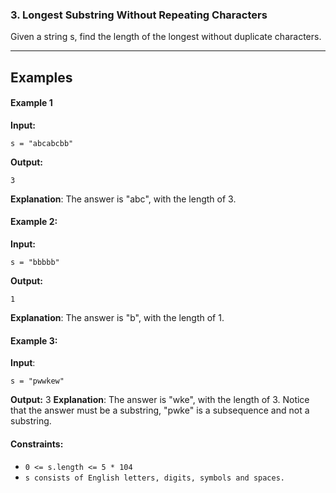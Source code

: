### 3. Longest Substring Without Repeating Characters

Given a string s, find the length of the longest without duplicate characters.

---
## Examples

#### Example 1

**Input:**

```
s = "abcabcbb"
```
**Output:**
```
3
```
**Explanation**: The answer is "abc", with the length of 3.

#### Example 2:
**Input:**
```
s = "bbbbb"
```
**Output:**
```
1
```
**Explanation**: The answer is "b", with the length of 1.
#### Example 3:
**Input**:
```
s = "pwwkew"
```
**Output:**
3
**Explanation**: The answer is "wke", with the length of 3.
Notice that the answer must be a substring, "pwke" is a subsequence and not a substring.


#### Constraints:
* `0 <= s.length <= 5 * 104`
* `s consists of English letters, digits, symbols and spaces.`
